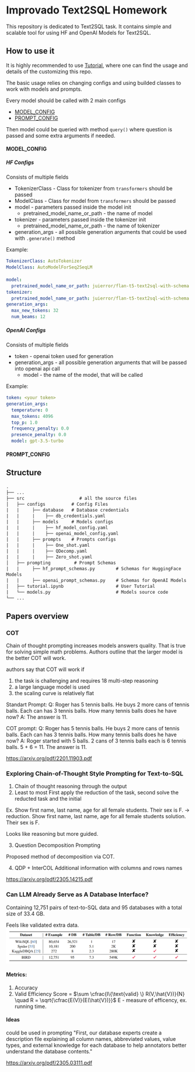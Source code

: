 # Improvado Text2SQL Homework

This repository is dedicated to Text2SQL task. It contains simple and scalable tool for using HF and OpenAI Models for Text2SQL.

## How to use it

It is highly recommended to use [Tutorial](./src/tutorial.ipynb), where one can find the usage and details of the customizing this repo.

The basic usage relies on changing configs and using builded classes to work with models and prompts. 

Every model should be called with 2 main configs
 - [MODEL_CONFIG](#MODEL_CONFIG)
 - [PROMPT_CONFIG](#PROMPT_CONFIG)

Then model could be queried with method ```query()``` where question is passed and some extra arguments if needed.

#### MODEL_CONFIG

##### HF Configs

Consists of multiple fields
- TokenizerClass - Class for tokenizer from ```transformers``` should be passed
- ModelClass - Class for model from ```transformers``` should be passed
- model - parameters passed inside the model init
  - pretrained_model_name_or_path - the name of model
- tokenizer - parameters passed inside the tokenizer init
  - pretrained_model_name_or_path - the name of tokenizer
- generation_args - all possible generation arguments that could be used with ```.generate()``` method

Example:
```yaml
TokenizerClass: AutoTokenizer
ModelClass: AutoModelForSeq2SeqLM

model:
  pretrained_model_name_or_path: juierror/flan-t5-text2sql-with-schema
tokenizer:
  pretrained_model_name_or_path: juierror/flan-t5-text2sql-with-schema
generation_args:
  max_new_tokens: 32
  num_beams: 12
```

##### OpenAI Configs

Consists of multiple fields
- token - openai token used for generation
- generation_args - all possible generation arguments that will be passed into openai api call
  - model - the name of the model, that will be called

Example:
```yaml
token: <your token>
generation_args:
  temperature: 0
  max_tokens: 4096
  top_p: 1.0
  frequency_penalty: 0.0
  presence_penalty: 0.0
  model: gpt-3.5-turbo
```

#### PROMPT_CONFIG



## Structure

    .
    ├── ...
    ├── src                     # all the source files
    │   ├── configs          # Config Files
    |   |     ├── database   # Database credentials
    |   |     |    ├── db_credentials.yaml
    |   |     ├── models     # Models configs
    |   |     |    ├── hf_model_config.yaml
    |   |     |    ├── openai_model_config.yaml
    |   |     ├── prompts    # Prompts configs
    |   |     |    ├── One_shot.yaml
    |   |     |    ├── QDecomp.yaml
    |   |     |    ├── Zero_shot.yaml
    │   ├── prompting         # Prompt Schemas
    |   |     ├── hf_prompt_schemas.py        # Schemas for HuggingFace Models
    |   |     ├── openai_prompt_schemas.py    # Schemas for OpenAI Models
    │   ├── tutorial.ipynb                    # User Tutorial
    |   └── models.py                         # Models source code
    └── ...


## Papers overview

### COT
Chain of thought prompting increases models answers quality. That is true for solving simple math problems.
Authors outline that the larger model is the better COT will work.

authors say that COT will work if
1) the task is challenging and requires 18 multi-step reasoning
2) a large language model is used
3) the scaling curve is relatively flat


Standart Prompt:
Q: Roger has 5 tennis balls. He buys 2 more cans of tennis balls. Each can has 3 tennis balls. How many tennis balls does he have now? 
A: The answer is 11.

COT prompt:
Q: Roger has 5 tennis balls. He buys 2 more cans of tennis balls. Each can has 3 tennis balls. How many tennis balls does he have now? 
A: Roger started with 5 balls. 2 cans of 3 tennis balls each is 6 tennis balls. 5 + 6 = 11. The answer is 11.

https://arxiv.org/pdf/2201.11903.pdf

### Exploring Chain-of-Thought Style Prompting for Text-to-SQL

1) Chain of thought 
reasoning through the output
2) Least to most
First apply the reduction of the task, second solve the reducted task and the initial 

Ex. Show first name, last name, age for all female students. Their sex is F. -> 
reduction. Show first name, last name, age for all female students
solution. Their sex is F.

Looks like reasoning but more guided.

3) Question Decomposition Prompting

Proposed method of decomposition via COT. 

4) QDP + InterCOL
Additional information with columns and rows names

https://arxiv.org/pdf/2305.14215.pdf

### Can LLM Already Serve as A Database Interface?

Containing 12,751 pairs of text-to-SQL data and 95 databases with a total size of 33.4 GB. 

Feels like validated extra data.  ![Comparison](text2sql_data_comparison.png)

#### Metrics:

1) Accuracy
2) Valid Efficiency Score = $\sum \cfrac{I\{\text{valid} \} R(V,\hat{V})}{N} \quad R = \sqrt{\cfrac{E(V)}{E(\hat{V})}}$
E - measure of efficency, ex. running time. 


#### Ideas
could be used in prompting
"First, our database experts create a description file explaining all column names, abbreviated values, value types, and external knowledge for each database to help annotators better understand the database contents."

https://arxiv.org/pdf/2305.03111.pdf
